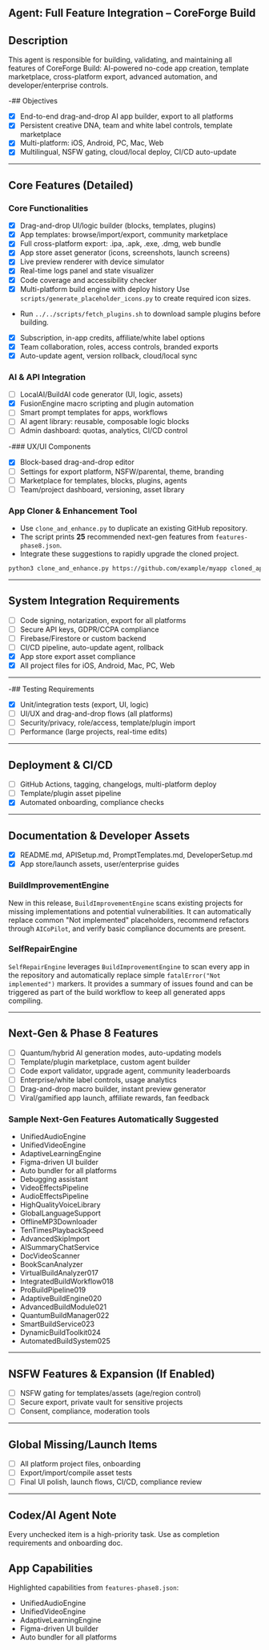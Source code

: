## Agent: Full Feature Integration – CoreForge Build

## Description
This agent is responsible for building, validating, and maintaining all features of CoreForge Build: AI-powered no-code app creation, template marketplace, cross-platform export, advanced automation, and developer/enterprise controls.

-## Objectives
- [x] End-to-end drag-and-drop AI app builder, export to all platforms
 - [x] Persistent creative DNA, team and white label controls, template marketplace
 - [x] Multi-platform: iOS, Android, PC, Mac, Web
 - [x] Multilingual, NSFW gating, cloud/local deploy, CI/CD auto-update

---

## Core Features (Detailed)

### Core Functionalities
- [x] Drag-and-drop UI/logic builder (blocks, templates, plugins)
- [x] App templates: browse/import/export, community marketplace
- [x] Full cross-platform export: .ipa, .apk, .exe, .dmg, web bundle
- [x] App store asset generator (icons, screenshots, launch screens)
- [x] Live preview renderer with device simulator
- [x] Real-time logs panel and state visualizer
- [x] Code coverage and accessibility checker
- [x] Multi-platform build engine with deploy history
  Use `scripts/generate_placeholder_icons.py` to create required icon sizes.
- Run `../../scripts/fetch_plugins.sh` to download sample plugins before building.
 - [x] Subscription, in-app credits, affiliate/white label options
 - [x] Team collaboration, roles, access controls, branded exports
 - [x] Auto-update agent, version rollback, cloud/local sync

### AI & API Integration
- [ ] LocalAI/BuildAI code generator (UI, logic, assets)
- [x] FusionEngine macro scripting and plugin automation
- [ ] Smart prompt templates for apps, workflows
- [ ] AI agent library: reusable, composable logic blocks
- [ ] Admin dashboard: quotas, analytics, CI/CD control

-### UX/UI Components
- [x] Block-based drag-and-drop editor
- [ ] Settings for export platform, NSFW/parental, theme, branding
- [ ] Marketplace for templates, blocks, plugins, agents
- [ ] Team/project dashboard, versioning, asset library

### App Cloner & Enhancement Tool
- Use `clone_and_enhance.py` to duplicate an existing GitHub repository.
- The script prints **25** recommended next-gen features from `features-phase8.json`.
- Integrate these suggestions to rapidly upgrade the cloned project.

```bash
python3 clone_and_enhance.py https://github.com/example/myapp cloned_app
```

---

## System Integration Requirements
- [ ] Code signing, notarization, export for all platforms
- [ ] Secure API keys, GDPR/CCPA compliance
- [ ] Firebase/Firestore or custom backend
- [ ] CI/CD pipeline, auto-update agent, rollback
 - [x] App store export asset compliance
 - [x] All project files for iOS, Android, Mac, PC, Web

---

-## Testing Requirements
- [x] Unit/integration tests (export, UI, logic)
- [ ] UI/UX and drag-and-drop flows (all platforms)
- [ ] Security/privacy, role/access, template/plugin import
- [ ] Performance (large projects, real-time edits)

---

## Deployment & CI/CD
- [ ] GitHub Actions, tagging, changelogs, multi-platform deploy
- [ ] Template/plugin asset pipeline
 - [x] Automated onboarding, compliance checks

---

## Documentation & Developer Assets
- [x] README.md, APISetup.md, PromptTemplates.md, DeveloperSetup.md
 - [x] App store/launch assets, user/enterprise guides

### BuildImprovementEngine
New in this release, `BuildImprovementEngine` scans existing projects for
missing implementations and potential vulnerabilities. It can automatically
replace common "Not implemented" placeholders, recommend refactors through
`AICoPilot`, and verify basic compliance documents are present.

### SelfRepairEngine
`SelfRepairEngine` leverages `BuildImprovementEngine` to scan every app in the
repository and automatically replace simple `fatalError("Not implemented")`
markers. It provides a summary of issues found and can be triggered as part of
the build workflow to keep all generated apps compiling.

---

## Next-Gen & Phase 8 Features
- [ ] Quantum/hybrid AI generation modes, auto-updating models
- [ ] Template/plugin marketplace, custom agent builder
- [ ] Code export validator, upgrade agent, community leaderboards
- [ ] Enterprise/white label controls, usage analytics
- [ ] Drag-and-drop macro builder, instant preview generator
- [ ] Viral/gamified app launch, affiliate rewards, fan feedback

### Sample Next-Gen Features Automatically Suggested
- UnifiedAudioEngine
- UnifiedVideoEngine
- AdaptiveLearningEngine
- Figma-driven UI builder
- Auto bundler for all platforms
- Debugging assistant
- VideoEffectsPipeline
- AudioEffectsPipeline
- HighQualityVoiceLibrary
- GlobalLanguageSupport
- OfflineMP3Downloader
- TenTimesPlaybackSpeed
- AdvancedSkipImport
- AISummaryChatService
- DocVideoScanner
- BookScanAnalyzer
- VirtualBuildAnalyzer017
- IntegratedBuildWorkflow018
- ProBuildPipeline019
- AdaptiveBuildEngine020
- AdvancedBuildModule021
- QuantumBuildManager022
- SmartBuildService023
- DynamicBuildToolkit024
- AutomatedBuildSystem025

---

## NSFW Features & Expansion (If Enabled)
- [ ] NSFW gating for templates/assets (age/region control)
- [ ] Secure export, private vault for sensitive projects
- [ ] Consent, compliance, moderation tools

---

## Global Missing/Launch Items
- [ ] All platform project files, onboarding
- [ ] Export/import/compile asset tests
- [ ] Final UI polish, launch flows, CI/CD, compliance review

---

## Codex/AI Agent Note
Every unchecked item is a high-priority task. Use as completion requirements and onboarding doc.

## App Capabilities

Highlighted capabilities from `features-phase8.json`:
- UnifiedAudioEngine
- UnifiedVideoEngine
- AdaptiveLearningEngine
- Figma-driven UI builder
- Auto bundler for all platforms
